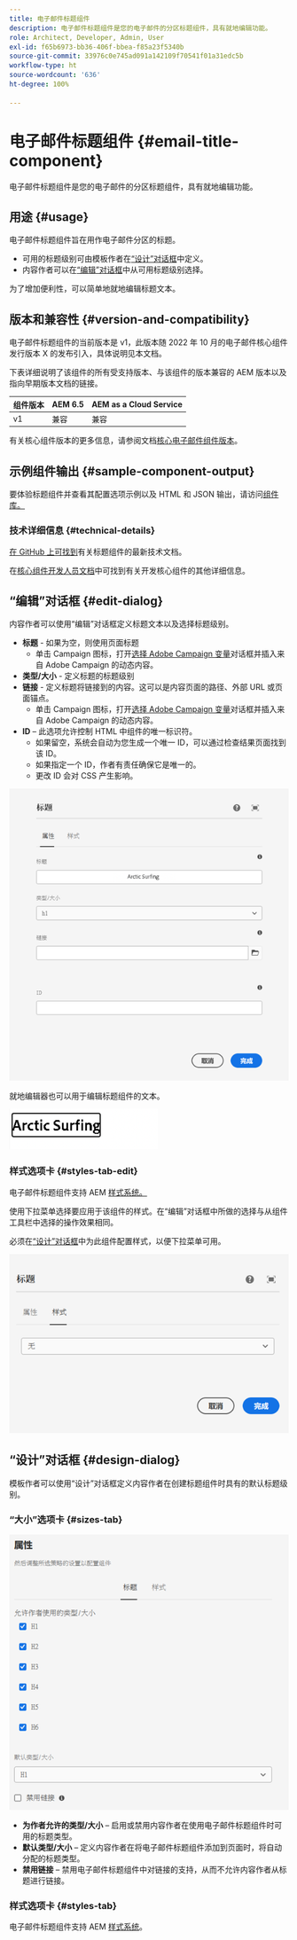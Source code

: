 ```yaml
---
title: 电子邮件标题组件
description: 电子邮件标题组件是您的电子邮件的分区标题组件，具有就地编辑功能。
role: Architect, Developer, Admin, User
exl-id: f65b6973-bb36-406f-bbea-f85a23f5340b
source-git-commit: 33976c0e745ad091a142109f70541f01a31edc5b
workflow-type: ht
source-wordcount: '636'
ht-degree: 100%

---
```



# 电子邮件标题组件 {#email-title-component}

电子邮件标题组件是您的电子邮件的分区标题组件，具有就地编辑功能。

## 用途 {#usage}

电子邮件标题组件旨在用作电子邮件分区的标题。

* 可用的标题级别可由模板作者在[“设计”对话框](#design-dialog)中定义。
* 内容作者可以在[“编辑”对话框](#edit-dialog)中从可用标题级别选择。

为了增加便利性，可以简单地就地编辑标题文本。

## 版本和兼容性 {#version-and-compatibility}

电子邮件标题组件的当前版本是 v1，此版本随 2022 年 10 月的电子邮件核心组件发行版本 X 的发布引入，具体说明见本文档。

下表详细说明了该组件的所有受支持版本、与该组件的版本兼容的 AEM 版本以及指向早期版本文档的链接。

| 组件版本 | AEM 6.5 | AEM as a Cloud Service |
|---|---|---|
| v1 | 兼容 | 兼容 |

有关核心组件版本的更多信息，请参阅文档[核心电子邮件组件版本](/help/versions.md)。

## 示例组件输出 {#sample-component-output}

要体验标题组件并查看其配置选项示例以及 HTML 和 JSON 输出，请访问[组件库。](https://adobe.com/go/aem_cmp_library_email_title_cn)

### 技术详细信息 {#technical-details}

[在 GitHub 上可找到](https://adobe.com/go/aem_cmp_tech_email_title_v1_cn)有关标题组件的最新技术文档。

在[核心组件开发人员文档](/help/developing/overview.md)中可找到有关开发核心组件的其他详细信息。

## “编辑”对话框 {#edit-dialog}

内容作者可以使用“编辑”对话框定义标题文本以及选择标题级别。

* **标题** - 如果为空，则使用页面标题
   * 单击 Campaign 图标，打开[选择 Adobe Campaign 变量](/help/email/campaign-variables.md)对话框并插入来自 Adobe Campaign 的动态内容。
* **类型/大小** - 定义标题的标题级别
* **链接** - 定义标题将链接到的内容。这可以是内容页面的路径、外部 URL 或页面锚点。
   * 单击 Campaign 图标，打开[选择 Adobe Campaign 变量](/help/email/campaign-variables.md)对话框并插入来自 Adobe Campaign 的动态内容。
* **ID** – 此选项允许控制 HTML 中组件的唯一标识符。
   * 如果留空，系统会自动为您生成一个唯一 ID，可以通过检查结果页面找到该 ID。
   * 如果指定一个 ID，作者有责任确保它是唯一的。
   * 更改 ID 会对 CSS 产生影响。

![电子邮件标题组件的“编辑”对话框](/help/email/assets/email-title-edit.png)

就地编辑器也可以用于编辑标题组件的文本。

![就地编辑电子邮件标题组件](/help/email/assets/email-title-edit-inline.png)

### 样式选项卡 {#styles-tab-edit}

电子邮件标题组件支持 AEM [样式系统。](/help/get-started/authoring.md#component-styling)

使用下拉菜单选择要应用于该组件的样式。在“编辑”对话框中所做的选择与从组件工具栏中选择的操作效果相同。

必须在[“设计”对话框](#design-dialog)中为此组件配置样式，以便下拉菜单可用。

![标题组件“编辑”对话框的“样式”选项卡](/help/email/assets/email-title-edit-styles.png)

## “设计”对话框 {#design-dialog}

模板作者可以使用“设计”对话框定义内容作者在创建标题组件时具有的默认标题级别。

### “大小”选项卡 {#sizes-tab}

![标题组件的“设计”对话框](/help/email/assets/email-title-design.png)

* **为作者允许的类型/大小** – 启用或禁用内容作者在使用电子邮件标题组件时可用的标题类型。
* **默认类型/大小** – 定义内容作者在将电子邮件标题组件添加到页面时，将自动分配的标题类型。
* **禁用链接** – 禁用电子邮件标题组件中对链接的支持，从而不允许内容作者从标题进行链接。

### 样式选项卡 {#styles-tab}

电子邮件标题组件支持 AEM [样式系统](/help/get-started/authoring.md#component-styling)。
